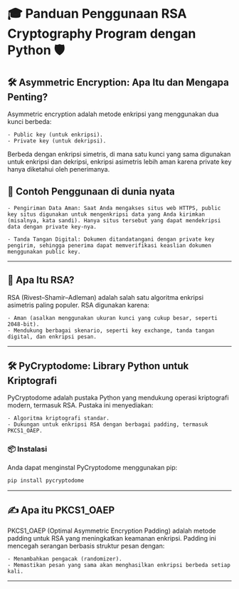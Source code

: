 # 🎓 Panduan Penggunaan RSA Cryptography Program dengan Python 🛡️

## 🛠️ Asymmetric Encryption: Apa Itu dan Mengapa Penting?

Asymmetric encryption adalah metode enkripsi yang menggunakan dua kunci berbeda:

    - Public key (untuk enkripsi).
    - Private key (untuk dekripsi).

Berbeda dengan enkripsi simetris, di mana satu kunci yang sama digunakan untuk enkripsi dan dekripsi, enkripsi asimetris lebih aman karena private key hanya diketahui oleh penerimanya.

## 📖 Contoh Penggunaan di dunia nyata

    - Pengiriman Data Aman: Saat Anda mengakses situs web HTTPS, public key situs digunakan untuk mengenkripsi data yang Anda kirimkan (misalnya, kata sandi). Hanya situs tersebut yang dapat mendekripsi data dengan private key-nya.

    - Tanda Tangan Digital: Dokumen ditandatangani dengan private key pengirim, sehingga penerima dapat memverifikasi keaslian dokumen menggunakan public key.

---

## 🔐 Apa Itu RSA?

RSA (Rivest–Shamir–Adleman) adalah salah satu algoritma enkripsi asimetris paling populer. RSA digunakan karena:

    - Aman (asalkan menggunakan ukuran kunci yang cukup besar, seperti 2048-bit).
    - Mendukung berbagai skenario, seperti key exchange, tanda tangan digital, dan enkripsi pesan.

---

## 🛠️ PyCryptodome: Library Python untuk Kriptografi

PyCryptodome adalah pustaka Python yang mendukung operasi kriptografi modern, termasuk RSA. Pustaka ini menyediakan:

    - Algoritma kriptografi standar.
    - Dukungan untuk enkripsi RSA dengan berbagai padding, termasuk PKCS1_OAEP.

### 📦 Instalasi

Anda dapat menginstal PyCryptodome menggunakan pip:

```bash
pip install pycryptodome
```

---

## ✍️ Apa itu PKCS1_OAEP

PKCS1_OAEP (Optimal Asymmetric Encryption Padding) adalah metode padding untuk RSA yang meningkatkan keamanan enkripsi. Padding ini mencegah serangan berbasis struktur pesan dengan:

    - Menambahkan pengacak (randomizer).
    - Memastikan pesan yang sama akan menghasilkan enkripsi berbeda setiap kali.

---
